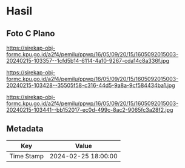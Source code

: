 # Hasil

## Foto C Plano

https://sirekap-obj-formc.kpu.go.id/a2f4/pemilu/ppwp/16/05/09/20/15/1605092015003-20240215-103357--1cfd5b14-6114-4a10-9267-cda14c8a336f.jpg

https://sirekap-obj-formc.kpu.go.id/a2f4/pemilu/ppwp/16/05/09/20/15/1605092015003-20240215-103428--35505f58-c316-44d5-9a8a-9cf584434ba1.jpg

https://sirekap-obj-formc.kpu.go.id/a2f4/pemilu/ppwp/16/05/09/20/15/1605092015003-20240215-103441--bb152017-ec0d-499c-8ac2-9065fc3a28f2.jpg


## Metadata

| Key        | Value               |
| ---------- | ------------------- |
| Time Stamp | 2024-02-25 18:00:00 |



